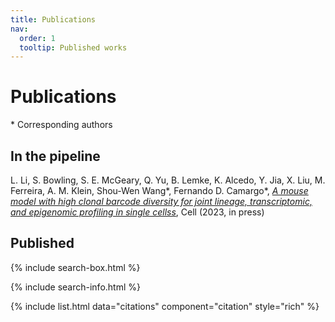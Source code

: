 ```yaml
---
title: Publications
nav:
  order: 1
  tooltip: Published works
---
```


# <i class="fas fa-microscope"></i>Publications

\* Corresponding authors

## In the pipeline

L. Li, S. Bowling, S. E. McGeary, Q. Yu, B. Lemke, K. Alcedo, Y. Jia, X. Liu, M. Ferreira, A. M. Klein,  Shou-Wen Wang\*, Fernando D. Camargo\*, *[A mouse model with high clonal barcode diversity for joint lineage, transcriptomic, and epigenomic profiling in single cellss](https://www.biorxiv.org/content/10.1101/2023.01.29.526062v1#page)*, Cell (2023, in press)

## Published

{% include search-box.html %}

{% include search-info.html %}

{% include list.html data="citations" component="citation" style="rich" %}
